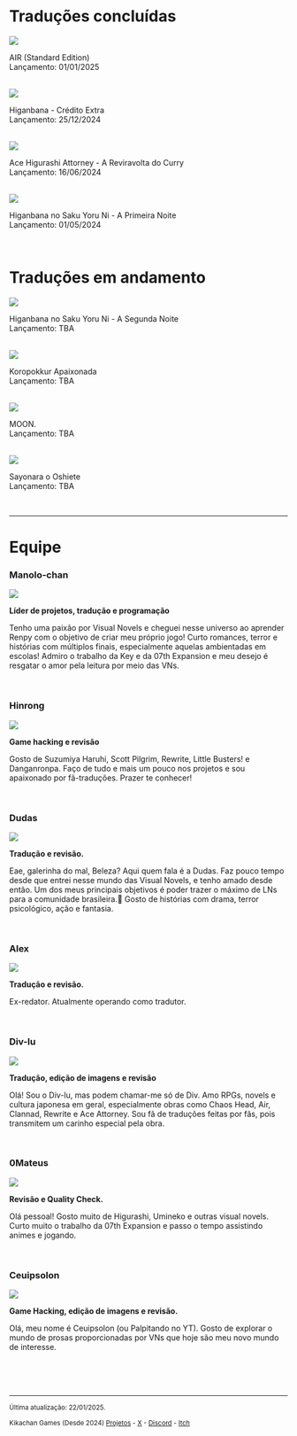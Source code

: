 # Traduções concluídas

<a href="https://kikachangames.github.io/air/">
<img src="https://kikachangames.github.io/higanbana1-pt-br/cover_air.jpg">
</a>
<p>AIR (Standard Edition)<br/>
Lançamento: 01/01/2025</p>
<br/>

<a href="https://kikachangames.github.io/higanbana-extra/">
<img src="https://kikachangames.github.io/projetos/extrat.png">
</a>
<p>Higanbana - Crédito Extra<br/>
Lançamento: 25/12/2024</p>
<br/>

<a href="https://kikachangames.github.io/Higurashi-Ace-Attorney-A-Reviravolta-do-Curry/">
<img src="https://kikachangames.github.io/projetos/ace.png">
</a>
<p>Ace Higurashi Attorney - A Reviravolta do Curry<br/>
Lançamento: 16/06/2024</p>
<br/>

<a href="https://kikachangames.github.io/higanbana1-pt-br/">
<img src="https://kikachangames.github.io/air/higanbana.jpg">
</a>
<p>Higanbana no Saku Yoru Ni - A Primeira Noite<br/>
Lançamento: 01/05/2024</p>
<br/>


# Traduções em andamento

<a href="https://kikachangames.github.io/higanbana2/">
<img src="https://kikachangames.github.io/projetos/00.jpg">
</a>
<p>Higanbana no Saku Yoru Ni - A Segunda Noite<br/>
Lançamento: TBA</p>
<br/>

<a href="https://kikachangames.github.io/koropokkur/">
<img src="https://kikachangames.github.io/koropokkur/img/covert1.png">
</a>
<p>Koropokkur Apaixonada<br/>
Lançamento: TBA</p>
<br/>

<a href="https://kikachangames.github.io/moon/">
<img src="https://kikachangames.github.io/projetos/cover_moonp.jpg">
</a>
<p>MOON.<br/>
Lançamento: TBA</p>
<br/>

<a href="https://kikachangames.github.io/sayooshi/">
<img src="https://kikachangames.github.io/higanbana1-pt-br/cover_sayooshi.jpg">
</a>
<p>Sayonara o Oshiete<br/>
Lançamento: TBA</p>
<br/>

<hr> 

# Equipe

<h3>Manolo-chan</h3>
<img src="https://kikachangames.github.io/air/manolo.png">
<p><b>Líder de projetos, tradução e programação</b></p>
<p>Tenho uma paixão por Visual Novels e cheguei nesse universo ao aprender Renpy com o objetivo de criar meu próprio jogo! Curto romances, terror e histórias com múltiplos finais, especialmente aquelas ambientadas em escolas! Admiro o trabalho da Key e da 07th Expansion e meu desejo é resgatar o amor pela leitura por meio das VNs.</p>
<br/>

<h3>Hinrong</h3>
<img src="https://kikachangames.github.io/air/hin.png">
<p><b>Game hacking e revisão</b></p>
<p>Gosto de Suzumiya Haruhi, Scott Pilgrim, Rewrite, Little Busters! e Danganronpa. Faço de tudo e mais um pouco nos projetos e sou apaixonado por fã-traduções. Prazer te conhecer!</p>
<br/>

<h3>Dudas</h3>
<img src="https://kikachangames.github.io/sayooshi/dudas.png">
<p><b>Tradução e revisão.</b></p>
<p>Eae, galerinha do mal, Beleza? Aqui quem fala é a Dudas. Faz pouco tempo desde que entrei nesse mundo das Visual Novels, e tenho amado desde então. Um dos meus principais objetivos é poder trazer o máximo de LNs para a comunidade brasileira.🙂 Gosto de histórias com drama, terror psicológico, ação e fantasia.</p>
<br/>

<h3>Alex</h3>
<img src="https://kikachangames.github.io/sayooshi/alex.png">
<p><b>Tradução e revisão.</b></p>
<p>Ex-redator. Atualmente operando como tradutor.</p>
<br/>

<h3>Div-lu</h3>
<img src="https://kikachangames.github.io/air/div.png">
<p><b>Tradução, edição de imagens e revisão</b></p> 
<p>Olá! Sou o Div-lu, mas podem chamar-me só de Div. Amo RPGs, novels e cultura japonesa em geral, especialmente obras como Chaos Head, Air, Clannad, Rewrite e Ace Attorney. Sou fã de traduções feitas por fãs, pois transmitem um carinho especial pela obra.</p>
<br/>

<h3>0Mateus</h3>
<img src="https://kikachangames.github.io/higanbana1-pt-br/mateus.png">
<p><b>Revisão e Quality Check.</b></p>
<p>Olá pessoal! Gosto muito de Higurashi, Umineko e outras visual novels. Curto muito o trabalho da 07th Expansion e passo o tempo assistindo animes e jogando.
</p>
<br/>

<h3>Ceuipsolon</h3>
<img src="https://kikachangames.github.io/higanbana1-pt-br/ceuipsolon.png">
<p><b>Game Hacking, edição de imagens e revisão.</b></p>
<p>Olá, meu nome é Ceuipsolon (ou Palpitando no YT). Gosto de explorar o mundo de prosas proporcionadas por VNs que hoje são meu novo mundo de interesse.</p>
<br/>


<br/>
<br/>
<hr>

<p><small>Última atualização: 22/01/2025.</small></p>
<p><small>Kikachan Games (Desde 2024) <a href="https://kikachangames.github.io/projetos/">Projetos</a> - <a href="https://twitter.com/kikachangames/" target="_blank">X</a> - <a href="https://discord.gg/jsm8yKtu2E" target="_blank">Discord</a> - <a href="https://kikachan-games.itch.io/" target="_blank">Itch</a></small></p>
